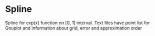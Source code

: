 # Spline
Spline for exp(x) function on [0, 1] interval. Text files have point list for Gnuplot and information about grid, error and approximation order
